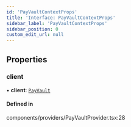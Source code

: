 ```yaml
---
id: 'PayVaultContextProps'
title: 'Interface: PayVaultContextProps'
sidebar_label: 'PayVaultContextProps'
sidebar_position: 0
custom_edit_url: null
---
```


## Properties

### client

• **client**: [`PayVault`](../classes/PayVault.md)

#### Defined in

components/providers/PayVaultProvider.tsx:28
